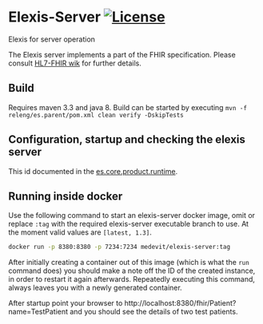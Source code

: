 # Elexis-Server [![License](http://img.shields.io/badge/license-EPL-blue.svg)](http://www.eclipse.org/legal/epl-v10.html)
Elexis for server operation

The Elexis server implements a part of the FHIR specification. Please consult [HL7-FHIR wik](http://wiki.hl7.org/index.php?title=FHIR) for further details.

## Build

Requires maven 3.3 and java 8. Build can be started by executing `mvn -f releng/es.parent/pom.xml clean verify -DskipTests` 

## Configuration, startup and checking the elexis server

This id documented in the [es.core.product.runtime](products/es.core.product.runtime/Readme.md).

## Running inside docker

Use the following command to start an elexis-server docker image, omit or replace `:tag` with the required elexis-server executable branch to use. At the moment valid values are `[latest, 1.3]`.

```bash
docker run -p 8380:8380 -p 7234:7234 medevit/elexis-server:tag
```

After initially creating a container out of this image (which is what the `run` command does) you should make a note
off the ID of the created instance, in order to restart it again afterwards. Repeatedly executing this command, always leaves
you with a newly generated container.

After startup point your browser to http://localhost:8380/fhir/Patient?name=TestPatient and you should see the details of two test patients.

